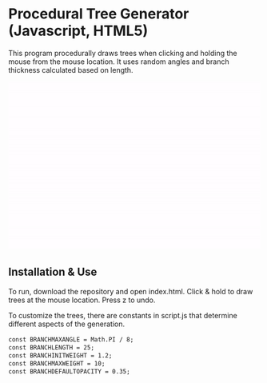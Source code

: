 # Procedural Tree Generator (Javascript, HTML5)

This program procedurally draws trees when clicking and holding the mouse from the mouse location. It uses random angles and branch thickness calculated based on length.

![preview](https://github.com/calvinhirsch/procedural-tree-gen/blob/master/preview.gif)

## Installation & Use

To run, download the repository and open index.html. Click & hold to draw trees at the mouse location. Press z to undo.

To customize the trees, there are constants in script.js that determine different aspects of the generation.
```
const BRANCHMAXANGLE = Math.PI / 8;
const BRANCHLENGTH = 25;
const BRANCHINITWEIGHT = 1.2;
const BRANCHMAXWEIGHT = 10;
const BRANCHDEFAULTOPACITY = 0.35;
```